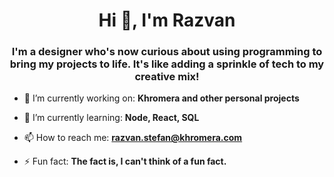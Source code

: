 <h1 align="center">Hi 👋, I'm Razvan</h1>
<h3 align="center">I'm a designer who's now curious about using programming to bring my projects to life. It's like adding a sprinkle of tech to my creative mix!</h3>

- 🔭 I’m currently working on: **Khromera and other personal projects**

- 🌱 I’m currently learning: **Node, React, SQL**

- 📫 How to reach me: **razvan.stefan@khromera.com**

- ⚡ Fun fact: **The fact is, I can't think of a fun fact.**




